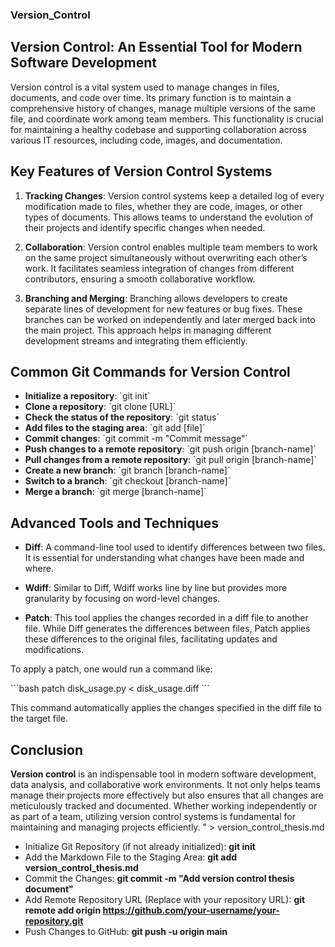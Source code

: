### Version_Control

## Version Control: An Essential Tool for Modern Software Development

Version control is a vital system used to manage changes in files, documents, and code over time. Its primary function is to maintain a comprehensive history of changes, manage multiple versions of the same file, and coordinate work among team members. This functionality is crucial for maintaining a healthy codebase and supporting collaboration across various IT resources, including code, images, and documentation.

## Key Features of Version Control Systems

1. **Tracking Changes**: Version control systems keep a detailed log of every modification made to files, whether they are code, images, or other types of documents. This allows teams to understand the evolution of their projects and identify specific changes when needed.

2. **Collaboration**: Version control enables multiple team members to work on the same project simultaneously without overwriting each other’s work. It facilitates seamless integration of changes from different contributors, ensuring a smooth collaborative workflow.

3. **Branching and Merging**: Branching allows developers to create separate lines of development for new features or bug fixes. These branches can be worked on independently and later merged back into the main project. This approach helps in managing different development streams and integrating them efficiently.

## Common Git Commands for Version Control

- **Initialize a repository**: \`git init\`
- **Clone a repository**: \`git clone [URL]\`
- **Check the status of the repository**: \`git status\`
- **Add files to the staging area**: \`git add [file]\`
- **Commit changes**: \`git commit -m \"Commit message\"\`
- **Push changes to a remote repository**: \`git push origin [branch-name]\`
- **Pull changes from a remote repository**: \`git pull origin [branch-name]\`
- **Create a new branch**: \`git branch [branch-name]\`
- **Switch to a branch**: \`git checkout [branch-name]\`
- **Merge a branch**: \`git merge [branch-name]\`

## Advanced Tools and Techniques

- **Diff**: A command-line tool used to identify differences between two files. It is essential for understanding what changes have been made and where.
  
- **Wdiff**: Similar to Diff, Wdiff works line by line but provides more granularity by focusing on word-level changes.
  
- **Patch**: This tool applies the changes recorded in a diff file to another file. While Diff generates the differences between files, Patch applies these differences to the original files, facilitating updates and modifications.

To apply a patch, one would run a command like:

\`\`\`bash
patch disk_usage.py < disk_usage.diff
\`\`\`

This command automatically applies the changes specified in the diff file to the target file.

## Conclusion

**Version control** is an indispensable tool in modern software development, data analysis, and collaborative work environments. It not only helps teams manage their projects more effectively but also ensures that all changes are meticulously tracked and documented. Whether working independently or as part of a team, utilizing version control systems is fundamental for maintaining and managing projects efficiently.
" > version_control_thesis.md


-  Initialize Git Repository (if not already initialized): **git init**
- Add the Markdown File to the Staging Area: **git add version_control_thesis.md**
- Commit the Changes: **git commit -m "Add version control thesis document"**
- Add Remote Repository URL (Replace with your repository URL): **git remote add origin https://github.com/your-username/your-repository.git**
- Push Changes to GitHub: **git push -u origin main**




